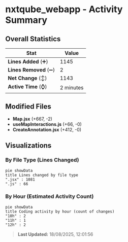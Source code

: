 # nxtqube_webapp - Activity Summary 

## Overall Statistics

| Stat                   | Value                                                             |
| ---------------------- | ----------------------------------------------------------------- |
| **Lines Added** (➕)   | 1145                                          |
| **Lines Removed** (➖) | 2                                        |
| **Net Change** (↕)    | 1143                |
| **Active Time** (⌚)   | 2 minutes |


## Modified Files
- **Map.jsx** (+667, -2)
- **useMapInteractions.js** (+66, -0)
- **CreateAnnotation.jsx** (+412, -0)

## Visualizations

### By File Type (Lines Changed)

```mermaid
pie showData
title Lines changed by file type
".jsx" : 1081
".js" : 66
```

### By Hour (Estimated Activity Count)

```mermaid
pie showData
title Coding activity by hour (count of changes)
"10h" : 2
"11h" : 1
"12h" : 2
```


> **Last Updated:** 18/08/2025, 12:01:56